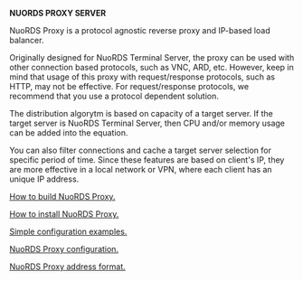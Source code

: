**NUORDS PROXY SERVER**  
  
NuoRDS Proxy is a protocol agnostic reverse proxy and IP-based load balancer.  

Originally designed for NuoRDS Terminal Server, the proxy can be used with other connection based protocols, such as VNC, ARD, etc. However, keep in mind that usage of this proxy with request/response protocols, such as HTTP, may not be effective. For request/response protocols, we recommend that you use a protocol dependent solution.  

The distribution algorytm is based on capacity of a target server. If the target server is NuoRDS Terminal Server, then CPU and/or memory usage can be added into the equation.  

You can also filter connections and cache a target server selection for specific period of time. Since these features are based on client's IP, they are more effective in a local network or VPN, where each client has an unique IP address. 
  
[How to build NuoRDS Proxy.](doc/BUILD.md)  
  
[How to install NuoRDS Proxy.](doc/INSTALL.md)  
  
[Simple configuration examples.](doc/EXAMPLES.md)  
  
[NuoRDS Proxy configuration.](doc/CONFIG.md)  
  
[NuoRDS Proxy address format.](doc/ADDRESS.md)  
  
